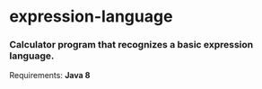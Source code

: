 # expression-language
<h3>Calculator program that recognizes a basic expression language.</h3>
Requirements: <b>Java 8</b>
